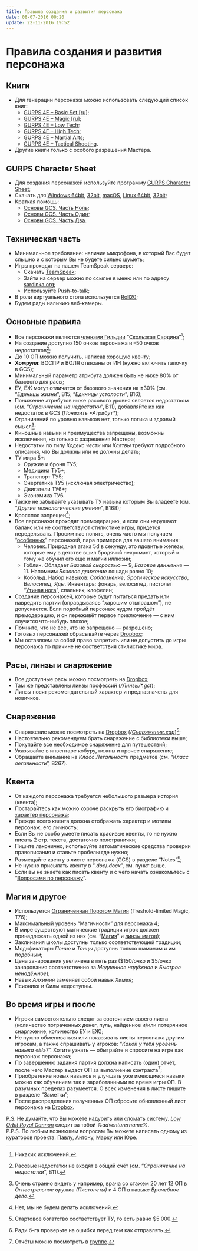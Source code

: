 ```yaml
---
title: Правила создания и развития персонажа
date: 08-07-2016 00:20
update: 22-11-2016 19:52
---
```


# Правила создания и развития персонажа

## Книги

- Для генерации персонажа можно использовать следующий список книг:
    - [GURPS 4E – Basic Set [ru]](https://drive.google.com/open?id=0B34JLyvIKHCibl90NU1TSUNJREU);
    - [GURPS 4E – Magic [ru]](https://drive.google.com/open?id=0B34JLyvIKHCiQW1YMEVxYUcycjQ);
    - [GURPS 4E – Low Tech](https://drive.google.com/open?id=0B34JLyvIKHCid0laQ2xaeVg3XzQ);
    - [GURPS 4E – High Tech](https://drive.google.com/open?id=0B34JLyvIKHCieHlyQko3WGQ4bFU);
    - [GURPS 4E – Martial Arts](https://drive.google.com/open?id=0B34JLyvIKHCieEtSczFpczVlT0k);
    - [GURPS 4E – Tactical Shooting](https://drive.google.com/open?id=0B34JLyvIKHCiOTZhLTJFMXlqWkk).
- Другие книги только с особого разрешения Мастера.  

## GURPS Character Sheet

- Для создания персонажей используйте программу [GURPS Character Sheet](http://gurpscharactersheet.com);
- Скачать для [Windows 64bit](/files/gcs-windows-64.zip), [32bit](/files/gcs-windows-32.zip), [macOS](/files/gcs-mac.zip), [Linux 64bit](/files/gcs-linux-64.zip), [32bit](/files/gcs-linux-32.zip); 
- Краткая помощь:
    - [Основы GCS. Часть Ноль](/gcs/gcs-0/);
    - [Основы GCS. Часть Один](/gcs/gcs-1/);
    - [Основы GCS. Часть Два](/gcs/gcs-2/).

## Техническая часть

- Минимальное требование: наличие микрофона, в который Вас будет слышно и с которым Вы не будете сильно шуметь;
- Игры проходят на нашем TeamSpeak сервере:
    - Скачать [TeamSpeak](http://teamspeak.com/downloads);
    - Зайти на сервер можно по ссылке в меню или по адресу [sardinka.org](ts3server://sardinka.org?port=9987);
    - Используйте Push-to-talk;
- В роли виртуального стола используется [Roll20](https://roll20.net/);
- Будем рады наличию веб-камеры.

## Основные правила

- Все персонажи являются [членами Гильдии](https://youtu.be/An_6Rkmz0Tc) “[Скользкая Сардина](/wiki/guild/)”[^guild];
- На создание доступно 150 очков персонажа и –50 очков недостатков[^op];
- До 10 ОП можно получить, написав хорошую квенту;
- **Хомрулл**: ВОСПР и ВОЛЯ отвязаны от ИН (нужно включить галочку в GCS);
- Минимальный параметр атрибута должен быть не ниже 80% от базового для расы;
- ЕУ, ЕЖ могут отличатся от базового значения на ±30% (см. “*Единицы жизни*”, В15; “*Единицы усталости*”, В16);
- Понижение атрибутов ниже расового уровня является недостатком (см. “*Ограничение на недостатки*”, В11), добавляйте их как недостаток в GCS (*Понизить \*Атрибут\**);
- Ограничений по уровню навыков нет, только логика и здравый смысл[^skills];
- Киношные навыки и преимущества запрещены, возможны исключения, но только с разрешения Мастера;
- Недостатки по типу *Кодекc чести* или *Клятвы* требуют подробного описания, что Вы должны или не должны делать;
- ТУ мира 5+:
    - Оружие и броня ТУ5;
    - Медицина ТУ5+;
    - Транспорт ТУ5;
    - Энергетика ТУ5 (исключая электричество);
    - Двигатели ТУ6+;
    - Экономика ТУ6.
- Также не забывайте указывать ТУ навыка которым Вы владеете (см. “*Другие технологические умения*”, В168);
- Кросспол запрещен[^crosssex];
- Все персонажи проходят премодерацию, и если они нарушают баланс или не соответствуют стилистике игры, придется переделывать. Просим нас понять, очень часто мы получаем “[особенных](https://youtu.be/W2HLopUKfUU)” персонажей, пара примеров для вашего внимания: 
    - Человек. Природная атака 5d в секунду, это ядовитые железы, которые ему в детстве вшил бродячий некромант, который к тому же обучил его еще и магии иллюзии;
    - Гоблин. Обладает *Базовой скоростью* — 9, *Базовое движение* — 11. Напомним *Базовое движение* лошади равно 10; 
    - Кобольд. Набор навыков: *Соблазнение*, *Эротическое искусство*, *Велосипед*, *Яды*. Инвентарь: фонарь, велосипед, пистолет “[Утиная нога](/images/rules-duckfootgun.jpg)”, спальник, клофелин;
- Создание персонажей, которые будут пытаться предать или навредить партии (оправдываясь “харошим отыграшом”), не допускается. Если подобный персонаж чудом пройдёт премодерацию, и он переживёт первое приключение — с ним случится что-нибудь плохое;
- Помните, что не все, что не запрещено — разрешено;
- Готовых персонажей сбрасывайте через [Dropbox](https://www.dropbox.com/request/3Bm5DMfKUcgGL8wR8gyV);
- Мы оставляем за собой право запретить или не допустить до игры персонажа по причине не соответствия стилистике мира.

## Расы, линзы и снаряжение

- Все доступные расы можно посмотреть на [Dropbox](https://www.dropbox.com/sh/hp3t087pbp6pzsr/AAC50lJku14QxiQ_fEVOZ7H-a?dl=0);
- Там же представлены линзы профессий (*/Линзы/\*.gct*);
- Линзы носят рекомендательный характер и предназначены для новичков.

## Снаряжение

- Снаряжение можно посмотреть на [Dropbox](https://www.dropbox.com/sh/hp3t087pbp6pzsr/AAC50lJku14QxiQ_fEVOZ7H-a?dl=0) (*/[Снаряжение.eqp](https://www.dropbox.com/s/dyzd4n26846mj28/Снаряжение.eqp?dl=0)*)[^inventory];
- Настоятельно рекомендуем брать снаряжение с библиотеки выше;
- Покупайте все необходимое снаряжение для путешествий;
- Указывайте в инвентаре кобуру, ножны и прочее снаряжение;
- Обращайте внимание на *Класс Легальности* предметов (см. “*Класс легальности*”, В267).

## Квента

- От каждого персонажа требуется небольшого размера история (квента);
- Постарайтесь как можно короче раскрыть его биографию и [характер персонажа](https://www.youtube.com/watch?v=EJWt3iX9m9I);
- Прежде всего квента должна отображать характер и мотивы персонаж, его личность;
- Если Вы не особо умеете писать красивые квенты, то не нужно писать 2 стр. текста, достаточно полстранички;
- Пишите лаконично, используйте автоматические средства проверки правописания и ставьте пробелы где нужно;
- Размещайте квенту в листе персонажа (GCS) в разделе “Notes”[^kventa];
- Не нужно присылать квенту в “*.doc*/*.docx*”, см. пункт выше.
- Если вы не знаете как писать квенту и с чего начать ознакомьтесь с “[Вопросами по персонажу](/ooc/pc/)”.

## Магия и другое

- Используется [Ограниченная Порогом Магия](/wiki/thaumatology/) (Treshold-limited Magic, T76);
- Максимальный уровень “Магичности” для персонажа 4;
- В мире существуют магические традиции игрок должен принадлежать одной из них (см. “[Магия](/wiki/magic/)” и [линзы магов](https://www.dropbox.com/sh/a0rrk4illzv14on/AAD4-QW3Lr4gkWMKR__ttdnSa?dl=0));
- Заклинания школы доступны только соответствующей традиции;
- Модификаторы *Пение* и *Танцы* доступны только шаманам и им подобным;
- Цена зачарования увеличена в пять раз ($150/очко и $5/очко зачарования соответственно за *Медленное надёжное* и *Быстрое ненадёжное*);
- Навык *Алхимия* заменяет собой навык *Химия*;
- Псионика и Силы недоступны.

## Во время игры и после

- Игроки самостоятельно следят за состоянием своего листа (количество потраченных денег, пуль, найденное и/или потерянное снаряжение, количество ЕУ и ЕЖ);
- Не нужно обмениваться или показывать листы персонажа другим игрокам, а также спрашивать у игроков: “*Какой у тебя уровень навыка «Ы»?*”. Хотите узнать — обыграйте и спросите на игре как персонаж персонажа;
- По завершению задания партия должна написать (один) отчёт, после чего Мастер выдаст ОП за выполнение контракта[^report];
- Приобретение новых навыков и улучшать уже имеющиеся навыки можно как обучением так и заработанными во время игры ОП. В разумных пределах разумеется. О всех изменения в листе пишите в разделе “Заметки”;
- После распределения полученных ОП сбросьте обновленный лист персонажа на [Dropbox](https://www.dropbox.com/request/3Bm5DMfKUcgGL8wR8gyV).

P.S. Не думайте, что Вы можете надурить или сломать систему. *[Low Orbit Royal Cannon](https://www.youtube.com/watch?v=ZJSQxbedplM)* следит за тобой *%adventurername%*.  
P.P.S. По любым возникшим вопросам Вы можете написать одному из кураторов проекта: [Павлу](https://vk.com/pavel_grom), [Антону](https://vk.com/shumerlav), [Марку](https://vk.com/mairc) или [Юре](https://vk.com/snegory).  
  

[^guild]: Никаких исключений.
[^crosssex]: Нет, мы не будем делать исключений.
[^op]: Расовые недостатки не входят в общий счёт (см. “*Ограничение на недостатки*”, В11).
[^skills]: Очень странно видеть у например, врача со стажем 20 лет 12 ОП в *Огнестрельное оружие (Пистолеты)* и 4 ОП в навыке *Врачебное дело*.
[^inventory]: Стартовое богатство соответствует ТУ, то есть равно $5 000.
[^kventa]: Ради б-га проверьте на ошибки перед тем как отправлять.
[^report]: Отчёты можно посмотреть в [группе](https://vk.com/topic-98916594_32262209).




